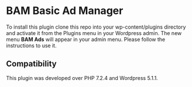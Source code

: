 # BAM Basic Ad Manager
To install this plugin clone this repo into your wp-content/plugins directory and activate it from the Plugins menu in your Wordpress admin. The new menu **BAM Ads** will appear in your admin menu. Please follow the instructions to use it.

## Compatibility

This plugin was developed over PHP 7.2.4 and Wordpress 5.1.1.
